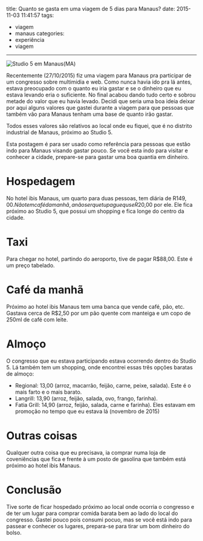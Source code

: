 title: Quanto se gasta em uma viagem de 5 dias para Manaus?
date: 2015-11-03 11:41:57
tags:
- viagem
- manaus
categories:
- experiência
- viagem
---

![Studio 5 em Manaus(MA)](studio5.jpg)

Recentemente (27/10/2015) fiz uma viagem para Manaus pra participar de um congresso sobre multimidia e web. Como nunca havia ido pra lá antes, estava preocupado com o quanto eu iria gastar e se o dinheiro que eu estava levando eria o suficiente. No final acabou dando tudo certo e sobrou metade do valor que eu havia levado. Decidi que seria uma boa ideia deixar por aqui alguns valores que gastei durante a viagem para que pessoas que também vão para Manaus tenham uma base de quanto irão gastar.

Todos esses valores são relativos ao local onde eu fiquei, que é no distrito industrial de Manaus, próximo ao Studio 5.

Esta postagem é para ser usado como referência para pessoas que estão indo para Manaus visando gastar pouco. Se você esta indo para visitar e conhecer a cidade, prepare-se para gastar uma boa quantia em dinheiro.

# Hospedagem

No hotel ibis Manaus, um quarto para duas pessoas, tem diária de R$149,00. Não tem café da manhã, a não ser que tu pague quse R$20,00 por ele. Ele fica próximo ao Studio 5, que possui um shopping e fica longe do centro da cidade.

# Taxi

Para chegar no hotel, partindo do aeroporto, tive de pagar R$88,00. Este é um preço tabelado.

# Café da manhã

Próximo ao hotel ibis Manaus tem uma banca que vende café, pão, etc. Gastava cerca de R$2,50 por um pão quente com manteiga e um copo de 250ml de café com leite. 

# Almoço

O congresso que eu estava participando estava ocorrendo dentro do Studio 5. Lá também tem um shopping, onde encontrei essas três opções baratas de almoço:

- Regional: 13,00 (arroz, macarrão, feijão, carne, peixe, salada). Este é o mais farto e o mais barato.
- Langrill: 13,90 (arroz, feijão, salada, ovo, frango, farinha). 
- Fatia Grill: 14,90 (arroz, feijão, salada, carne e farinha). Eles estavam em promoção no tempo que eu estava lá (novembro de 2015)

# Outras coisas

Qualquer outra coisa que eu precisava, ia comprar numa loja de coveniências que fica e frente à um posto de gasolina que também está próximo ao hotel ibis Manaus.

# Conclusão

Tive sorte de ficar hospedado próximo ao local onde ocorria o congresso e de ter um lugar para comprar comida barata bem ao lado do local do congresso. Gastei pouco pois consumi pocuo, mas se você está indo para passear e conhecer os lugares, prepara-se para tirar um bom dinheiro do bolso.